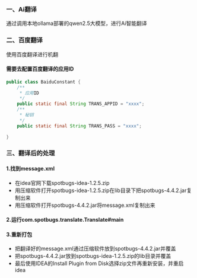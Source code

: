 

### 一、Ai翻译

通过调用本地ollama部署的qwen2.5大模型，进行Ai智能翻译



### 二、百度翻译

使用百度翻译进行机翻

#### 需要去配置百度翻译的应用ID

```java
public class BaiduConstant {
    /**
     * 应用ID
     */
    public static final String TRANS_APPID = "xxxx";
    /**
     * 秘钥
     */
    public static final String TRANS_PASS = "xxxx";
   
}
```





### 三、翻译后的处理

#### 1.找到message.xml

- 在idea官网下载spotbugs-idea-1.2.5.zip
- 用压缩软件打开spotbugs-idea-1.2.5.zip在lib目录下把spotbugs-4.4.2.jar复制出来
- 用压缩软件打开spotbugs-4.4.2.jar将message.xml复制出来

#### 2.运行com.spotbugs.translate.Translate#main



#### 3.重新打包

- 把翻译好的message.xml通过压缩软件放到spotbugs-4.4.2.jar并覆盖
- 把spotbugs-4.4.2.jar放到spotbugs-idea-1.2.5.zip的lib目录并覆盖
- 最后使用IDEA的Install Plugin from Disk选择zip文件再重新安装，并重启idea

